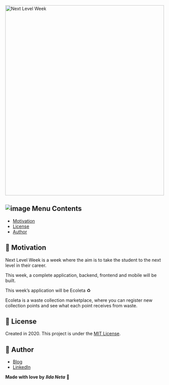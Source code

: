 <img src="https://user-images.githubusercontent.com/21963291/85340472-8bc4c000-b4bc-11ea-8695-704f371e8a09.png" alt="Next Level Week" width="500" height="600">

## ![image](https://user-images.githubusercontent.com/21963291/85338764-45ba2d00-b4b9-11ea-921a-d15eb692b2ea.png) Menu Contents

- [Motivation](#pushpin-motivation)
- [License](#page_with_curl-license)
- [Author](#pencil-author)

## :pushpin: Motivation

Next Level Week is a week where the aim is to take the student to the next level in their career.

This week, a complete application, backend, frontend and mobile will be built.

This week’s application will be Ecoleta :recycle:

Ecoleta is a waste collection marketplace, where you can register new collection points and see what each point receives from waste.

## :page_with_curl: License

Created in 2020.
This project is under the [MIT License](https://choosealicense.com/licenses/mit/).

## :pencil: Author

- <a href="https://ildaneta.dev" target="_blank">Blog</a>
- <a href="https://www.linkedin.com/in/ilda-silva-neta/" target="_blank">LinkedIn</a>

**Made with love by** **_Ilda Neta_** :heart_decoration:
